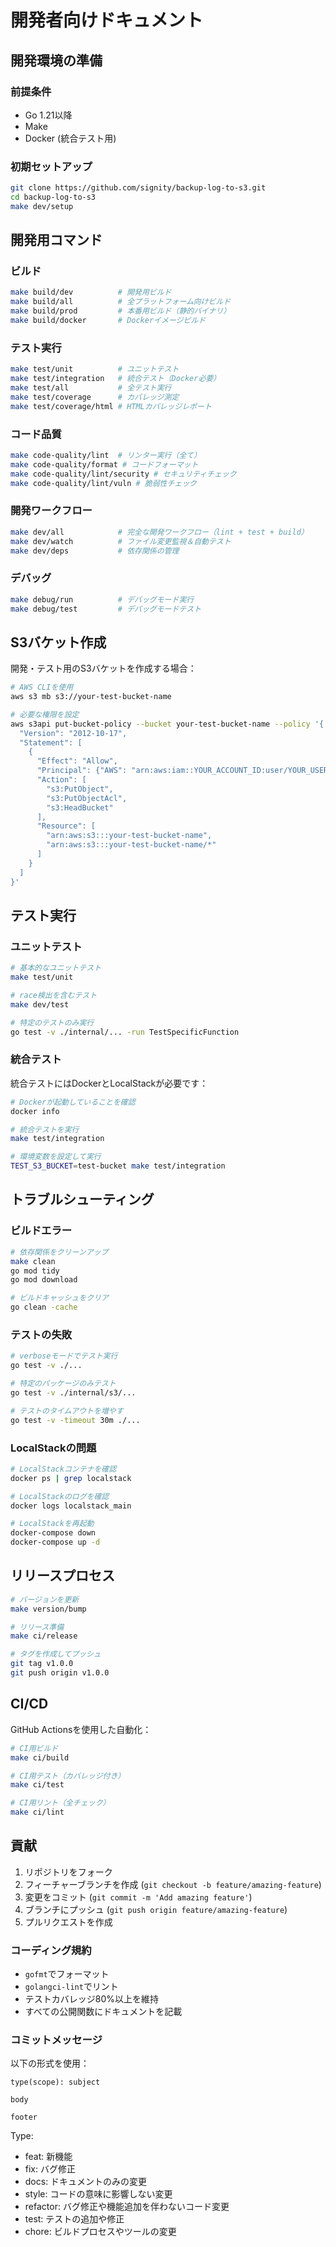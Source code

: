 # 開発者向けドキュメント

## 開発環境の準備

### 前提条件

- Go 1.21以降
- Make
- Docker (統合テスト用)

### 初期セットアップ

```bash
git clone https://github.com/signity/backup-log-to-s3.git
cd backup-log-to-s3
make dev/setup
```

## 開発用コマンド

### ビルド

```bash
make build/dev          # 開発用ビルド
make build/all          # 全プラットフォーム向けビルド
make build/prod         # 本番用ビルド（静的バイナリ）
make build/docker       # Dockerイメージビルド
```

### テスト実行

```bash
make test/unit          # ユニットテスト
make test/integration   # 統合テスト（Docker必要）
make test/all           # 全テスト実行
make test/coverage      # カバレッジ測定
make test/coverage/html # HTMLカバレッジレポート
```

### コード品質

```bash
make code-quality/lint  # リンター実行（全て）
make code-quality/format # コードフォーマット
make code-quality/lint/security # セキュリティチェック
make code-quality/lint/vuln # 脆弱性チェック
```

### 開発ワークフロー

```bash
make dev/all            # 完全な開発ワークフロー（lint + test + build）
make dev/watch          # ファイル変更監視＆自動テスト
make dev/deps           # 依存関係の管理
```

### デバッグ

```bash
make debug/run          # デバッグモード実行
make debug/test         # デバッグモードテスト
```

## S3バケット作成

開発・テスト用のS3バケットを作成する場合：

```bash
# AWS CLIを使用
aws s3 mb s3://your-test-bucket-name

# 必要な権限を設定
aws s3api put-bucket-policy --bucket your-test-bucket-name --policy '{
  "Version": "2012-10-17",
  "Statement": [
    {
      "Effect": "Allow",
      "Principal": {"AWS": "arn:aws:iam::YOUR_ACCOUNT_ID:user/YOUR_USER"},
      "Action": [
        "s3:PutObject",
        "s3:PutObjectAcl",
        "s3:HeadBucket"
      ],
      "Resource": [
        "arn:aws:s3:::your-test-bucket-name",
        "arn:aws:s3:::your-test-bucket-name/*"
      ]
    }
  ]
}'
```

## テスト実行

### ユニットテスト

```bash
# 基本的なユニットテスト
make test/unit

# race検出を含むテスト
make dev/test

# 特定のテストのみ実行
go test -v ./internal/... -run TestSpecificFunction
```

### 統合テスト

統合テストにはDockerとLocalStackが必要です：

```bash
# Dockerが起動していることを確認
docker info

# 統合テストを実行
make test/integration

# 環境変数を設定して実行
TEST_S3_BUCKET=test-bucket make test/integration
```

## トラブルシューティング

### ビルドエラー

```bash
# 依存関係をクリーンアップ
make clean
go mod tidy
go mod download

# ビルドキャッシュをクリア
go clean -cache
```

### テストの失敗

```bash
# verboseモードでテスト実行
go test -v ./...

# 特定のパッケージのみテスト
go test -v ./internal/s3/...

# テストのタイムアウトを増やす
go test -v -timeout 30m ./...
```

### LocalStackの問題

```bash
# LocalStackコンテナを確認
docker ps | grep localstack

# LocalStackのログを確認
docker logs localstack_main

# LocalStackを再起動
docker-compose down
docker-compose up -d
```

## リリースプロセス

```bash
# バージョンを更新
make version/bump

# リリース準備
make ci/release

# タグを作成してプッシュ
git tag v1.0.0
git push origin v1.0.0
```

## CI/CD

GitHub Actionsを使用した自動化：

```bash
# CI用ビルド
make ci/build

# CI用テスト（カバレッジ付き）
make ci/test

# CI用リント（全チェック）
make ci/lint
```

## 貢献

1. リポジトリをフォーク
2. フィーチャーブランチを作成 (`git checkout -b feature/amazing-feature`)
3. 変更をコミット (`git commit -m 'Add amazing feature'`)
4. ブランチにプッシュ (`git push origin feature/amazing-feature`)
5. プルリクエストを作成

### コーディング規約

- `gofmt`でフォーマット
- `golangci-lint`でリント
- テストカバレッジ80%以上を維持
- すべての公開関数にドキュメントを記載

### コミットメッセージ

以下の形式を使用：

```
type(scope): subject

body

footer
```

Type:
- feat: 新機能
- fix: バグ修正
- docs: ドキュメントのみの変更
- style: コードの意味に影響しない変更
- refactor: バグ修正や機能追加を伴わないコード変更
- test: テストの追加や修正
- chore: ビルドプロセスやツールの変更